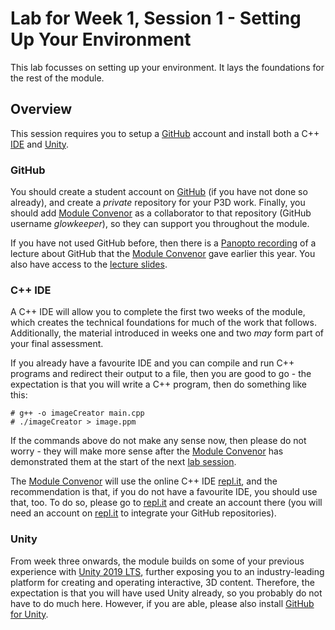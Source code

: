 # Lab for Week 1, Session 1 - Setting Up Your Environment

This lab focusses on setting up your environment. It lays the foundations for the rest of the module.

## Overview

This session requires you to setup a [GitHub](https://github.com/) account and install both a C++ [IDE](https://en.wikipedia.org/wiki/Integrated_development_environment) and [Unity](https://unity3d.com/unity/qa/lts-releases).

### GitHub

You should create a student account on [GitHub](https://github.com/) (if you have not done so already), and create a _private_ repository for your P3D work. Finally, you should add [Module Convenor](https://github.com/glowkeeper/P3D#maintainer) as a collaborator to that repository (GitHub username _glowkeeper_), so they can support you throughout the module.

If you have not used GitHub before, then there is a [Panopto recording](https://sussex.cloud.panopto.eu/Panopto/Pages/Viewer.aspx?id=57307baa-f78e-42a8-8e5c-ac40012ddc4a) of a lecture about GitHub that the  [Module Convenor](https://github.com/glowkeeper/P3D#maintainer) gave earlier this year. You also have access to the [lecture slides](../githubPresentation.pdf).

### C++ IDE

A C++ IDE will allow you to complete the first two weeks of the module, which creates the technical foundations for much of the work that follows. Additionally, the material introduced in weeks one and two _may_ form part of your final assessment.

If you already have a favourite IDE and you can compile and run C++ programs and redirect their output to a file, then you are good to go - the expectation is that you will write a C++ program, then do something like this:

```
# g++ -o imageCreator main.cpp
# ./imageCreator > image.ppm
```

If the commands above do not make any sense now, then please do not worry - they will make more sense after the [Module Convenor](https://github.com/glowkeeper/P3D#maintainer) has demonstrated them at the start of the next [lab session](./week1Session2.md).

The [Module Convenor](https://github.com/glowkeeper/P3D#maintainer) will use the online C++ IDE [repl.it](https://repl.it/languages/cpp), and the recommendation is that, if you do not have a favourite IDE, you should use that, too. To do so, please go to [repl.it](https://repl.it/languages/cpp) and create an account there (you will need an account on [repl.it](https://repl.it/languages/cpp) to integrate your GitHub repositories).

### Unity

From week three onwards, the module builds on some of your previous experience with [Unity 2019 LTS](https://unity.com/releases/2019-lts), further exposing you to an industry-leading platform for creating and operating interactive, 3D content. Therefore, the expectation is that you will have used Unity already, so you probably do not have to do much here. However, if you are able, please also install [GitHub for Unity](https://unity.github.com/).
